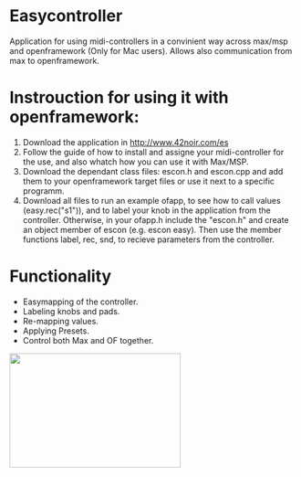 # Easycontroller
Application for using midi-controllers in a convinient way across max/msp and openframework (Only for Mac users). Allows also communication from max to openframework. 

# Instrouction for using it with openframework:

   1. Download the application in
 <a href="http://www.42noir.com/es">http://www.42noir.com/es</a>
   2. Follow the guide of how to install and assigne your midi-controller for the use, and also whatch how you can use it with Max/MSP. 
   3. Download the dependant class files: escon.h and escon.cpp and add them to your openframework target files or use it next to a specific programm. 
   4. Download all files to run an example ofapp, to see how to call values (easy.rec("s1")), and to label your knob in the application from the controller. Otherwise, in your ofapp.h include the "escon.h" and create an object member of escon (e.g. escon easy). Then use the member functions label, rec, snd, to recieve parameters from the controller.
   

# Functionality
* Easymapping of the controller.
* Labeling knobs and pads.
* Re-mapping values.
* Applying Presets.
* Control both Max and OF together.

<a href="url"><img src="http://42noir.com/wp-content/uploads/2016/12/3-screenshot@2x-1.png" align="left" height="200" width="300" ></a>






